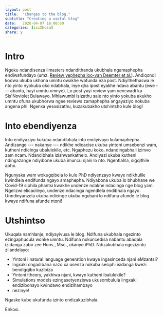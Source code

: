```yaml
---
layout: post
title:  "Changes to the blog."
subtitle: "Creating a useful blog"
date:   2020-04-07 16:00:00
categories: [isiXhosa]
share: y
---
```


# Intro

Ngoku ndandisenza iimasters ndandithanda ukubhala ngamaphepha endiwafundayo (umz. [Review yephepha loo-van Deemter et al.](https://adeebnqo.github.io/blog/squibs-and-discussions/)). Andiqondi kodwa ukuba ukhona umntu owakhe wafunda eza post. Ndiyithethaswa le nto yinto nyokuba oko ndabhala, inye qha ipost eyakhe ndava abantu (ewe --- abantu, hayi umntu omnye). Lo post yayi review yam yencwadi ka Sis'Noviolet Bulawayo. Mhlawumbi isizathu sale nto yinto yokuba akukho umntu ofuna ukubhorwa ngee reviews zamaphepha angayaziyo nokuba angena phi. Ngenxa yesosizathu, kuzakubakho utshintsho kule blog!

# Into ebendiyenza

Into endiyaziyo kukuba ndandibhala into endiyivayo kulamaphepha. Andizange --- nakanye --- ndikhe ndicacise ukuba yintoni umsebenzi wam, kutheni ndicinga ubalulekile, etc. Ngaphezu koko, ndandingabhali izimvo zam ncam. Ndandibhala izishwankathelo. Andiyazi ukuba kutheni ndingazange ndiyibone ukuba imuncu njani lo nto. Ngentlahla, sigqithile apho.

Ngunyaka wam wokugqibela lo kule PhD ndiyenzayo kwaye ndikhulile kwindlela endifunda ngayo amaphepha. Ndiyabona ukuba lo bhubhane we Covid-19 siphila phantsi kwakhe undenze ndakhe ndacinga nge blog yam. Ngelizwi elicacileyo, undenze ndacinga ngendlela endibhala ngayo. Unndinyanzela ukuba ndicinge ukuba ngubani lo ndifuna afunde le blog kwaye ndifuna afunde ntoni!

# Utshintso

Ukuqala namhlanje, ndiyayivusa le blog. Ndifuna ukubhala ngezinto ezingaphucula wonke umntu. Ndifuna nokuncedisa nabantu abaqala izidanga zabo zee Hons., Msc., okanye iPhD. Ndizakubhala ngezizinto zilandelayo:

- Yintoni i natural language generation kwaye ingasinceda njani eMzantsi?
- Ingxaki ongadibana nazo xa usenza nokuba sesiphi isidanga kwezi bendigqibo kuzibiza
- Yintoni itheory, yakhiwa njani, kwaye kutheni ibalulekile?
- Simulations models ezingasetyenziswa ukusombulula iingxaki endizibonayo kwindawo endizihambayo
- nezinye!

Ngaske kube ukufunda izinto endizakuzibhala.

Enkosi.
